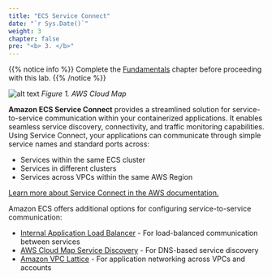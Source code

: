 ```yaml
---
title: "ECS Service Connect"
date: "`r Sys.Date()`"
weight: 3
chapter: false
pre: "<b> 3. </b>"
---
```


{{% notice info %}}
Complete the [Fundamentals](https://aws-fcj-ecs-workshop.github.io/Amazon-ECS-Immersion-Day/fundamentals/) chapter before proceeding with this lab.
{{% /notice %}}

![alt text](/images/3-service-connect/image.png?width=15pc)
*Figure 1. AWS Cloud Map*

**Amazon ECS Service Connect** provides a streamlined solution for service-to-service communication within your containerized applications. It enables seamless service discovery, connectivity, and traffic monitoring capabilities. Using Service Connect, your applications can communicate through simple service names and standard ports across:

- Services within the same ECS cluster
- Services in different clusters 
- Services across VPCs within the same AWS Region

[Learn more about Service Connect in the AWS documentation.](https://docs.aws.amazon.com/AmazonECS/latest/developerguide/networking-connecting-services.html#networking-connecting-services-serviceconnect)

Amazon ECS offers additional options for configuring service-to-service communication:

* [Internal Application Load Balancer](https://docs.aws.amazon.com/AmazonECS/latest/developerguide/networking-connecting-services.html#networking-connecting-services-elb) - For load-balanced communication between services
* [AWS Cloud Map Service Discovery](https://docs.aws.amazon.com/AmazonECS/latest/developerguide/networking-connecting-services.html#networking-connecting-services-direct) - For DNS-based service discovery
* [Amazon VPC Lattice](https://docs.aws.amazon.com/AmazonECS/latest/developerguide/ecs-vpc-lattice.html) - For application networking across VPCs and accounts